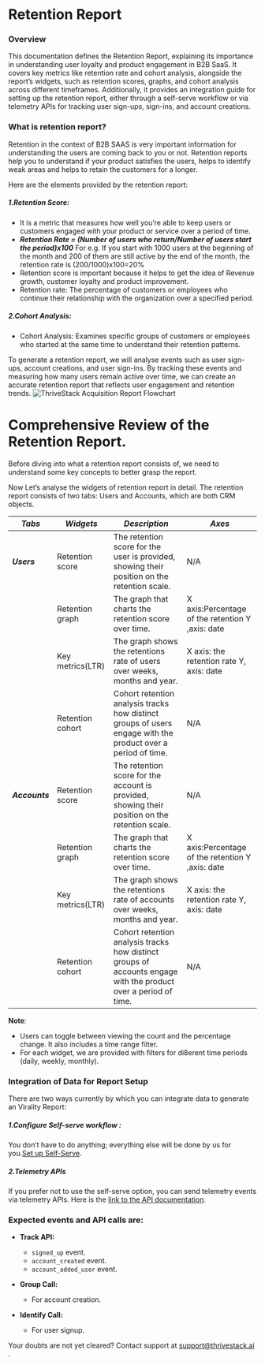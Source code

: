 # Retention Report
### Overview
This documentation defines the Retention Report, explaining its importance in understanding user loyalty and product engagement in B2B SaaS. It covers key metrics like retention rate and cohort analysis, alongside the report’s widgets, such as retention scores, graphs, and cohort analysis across different timeframes. Additionally, it provides an integration guide for setting up the retention report, either through a self-serve workflow or via telemetry APIs for tracking user sign-ups, sign-ins, and account creations.

### What is retention report? 
Retention in the context of B2B SAAS is very important information for understanding the users are coming back to you or not. Retention reports help you to understand if your product satisfies the users, helps to identify weak areas and helps to retain the customers for a longer.

Here are the elements provided by the retention report:
##### 1.Retention Score:
- It is a metric that measures how well you’re able to keep users or customers engaged with your product or service over a period of time. 
- ***Retention Rate = (Number of users who return/Number of users start the period)x100***
For e.g. If you start with 1000 users at the beginning of the month and 200 of them are still active by the end of the month, the retention rate is (200/1000)x100=20% 
- Retention score is important because it helps to get the idea of Revenue growth, customer loyalty and product improvement.
- Retention rate: The percentage of customers or employees who continue their relationship with the organization over a specified period.
  
##### 2.Cohort Analysis:
-	Cohort Analysis: Examines specific groups of customers or employees who started at the same time to understand their retention patterns.


To generate a retention report, we will analyse events such as user sign-ups, account creations, and user sign-ins. By tracking these events and measuring how many users remain active over time, we can create an accurate retention report that reflects user engagement and retention trends.
![ThriveStack Acquisition Report Flowchart](/img/docs/analyze/reports/Retention_Report.png)

# Comprehensive Review of the Retention Report. 
Before diving into what a retention report consists of, we need to understand some key concepts to better grasp the report. 

Now Let’s analyse the widgets of retention report in detail. 
The retention report consists of two tabs: Users and Accounts, which are both CRM objects.

| ***Tabs*** |  ***Widgets*** | ***Description*** | ***Axes*** |
| -------- | ------------ | -------------- | -------- |
| ***Users***    | Retention score | The retention score for the user is provided, showing their position on the retention scale.| N/A |
|          | Retention graph | The graph that charts the retention score over time. | X axis:Percentage of the retention Y ,axis: date |
|          | Key metrics(LTR) | The graph shows the retentions rate of users over weeks, months and year. | X axis: the retention rate Y, axis: date |
|          | Retention cohort | Cohort retention analysis tracks how distinct groups of users engage with the product over a period of time.|   N/A    |
| ***Accounts*** | Retention score | The retention score for the account is provided, showing their position on the retention scale.| N/A |
|          | Retention graph | The graph that charts the retention score over time. | X axis:Percentage of the retention Y ,axis: date |
|          | Key metrics(LTR) | The graph shows the retentions rate of accounts over weeks, months and year. | X axis: the retention rate Y, axis: date |
|          | Retention cohort | Cohort retention analysis tracks how distinct groups of accounts engage with the product over a period of time.|   N/A    |


**Note**: 
- Users can toggle between viewing the count and the percentage change. It also includes a time range filter.
- For each widget, we are provided with filters for di8erent time periods (daily, weekly, monthly).

### Integration of Data for Report Setup

There are two ways currently by which you can integrate data to generate an Virality Report:
##### 1.Configure Self-serve workflow :
You don’t have to do anything; everything else will be done by us for you.[Set up Self-Serve](https://dev.app.thrivestack.ai/build/setup/quick-start/).
##### 2.Telemetry APIs

If you prefer not to use the self-serve option, you can send telemetry events via telemetry APIs. Here is the [link to the API documentation](https://link-to-api-docs.com).

### Expected events and API calls are:

- **Track API:**
  - `signed_up` event.
  - `account_created` event.
  - `account_added_user` event.

- **Group Call:**
  - For account creation.

- **Identify Call:**
  - For user signup.
   
Your doubts are not yet cleared? Contact support at support@thrivestack.ai .
